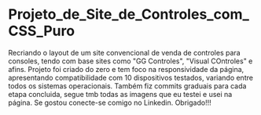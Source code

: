 <h1>Projeto_de_Site_de_Controles_com_CSS_Puro</h1>

Recriando o layout de um site convencional de venda de controles para consoles, tendo com base sites como "GG Controles", "Visual COntroles" e afins.
Projeto foi criado do zero e tem foco na responsividade da página, apresentando compatibilidade com 10 dispositivos testados, variando entre todos os sistemas operacionais.
Também fiz commits graduais para cada etapa concluida, segue tmb todas as imagens que eu testei e usei na página.
Se gostou conecte-se comigo no Linkedin.
Obrigado!!!
